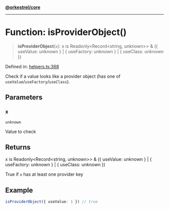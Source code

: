 [**@orkestrel/core**](../index.md)

***

# Function: isProviderObject()

> **isProviderObject**(`x`): x is Readonly\<Record\<string, unknown\>\> & (\{ useValue: unknown \} \| \{ useFactory: unknown \} \| \{ useClass: unknown \})

Defined in: [helpers.ts:368](https://github.com/orkestrel/core/blob/cbe5b2d7b027ca6f0f1301ef32750afb69b4764b/src/helpers.ts#L368)

Check if a value looks like a provider object (has one of `useValue`/`useFactory`/`useClass`).

## Parameters

### x

`unknown`

Value to check

## Returns

x is Readonly\<Record\<string, unknown\>\> & (\{ useValue: unknown \} \| \{ useFactory: unknown \} \| \{ useClass: unknown \})

True if `x` has at least one provider key

## Example

```ts
isProviderObject({ useValue: 1 }) // true
```
